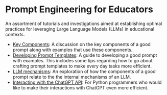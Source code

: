 # Prompt Engineering for Educators
An assortment of tutorials and investigations aimed at establishing optimal practices for leveraging Large Language Models (LLMs) in educational contexts.

- [Key Components](./key_components.ipynb): A discussion on the key components of a good prompt along with examples that use these components.
- [Developing Prompt Templates](./developing_prompt_templates.ipynb): A guide to developing a good prompt with examples. This inclodes some tips regarding how to go about crafting prompt templates to make every day tasks more efficient.
- [LLM mechanisms](./LLM_mechanisms.ipynb): An exploration of how the components of a good prompt relate to the the internal mechanisms of an LLM.
- [Interacting with the ChatGPT API](./ChatGPT_API.ipynb): For Python programmers who would like to make their interactions with ChatGPT even more efficient. 
